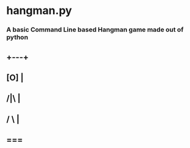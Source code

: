 # hangman.py
### A basic Command Line based Hangman game made out of python
##  +---+
## [O]  |
## /|\  |
## / \  |
##     ===
